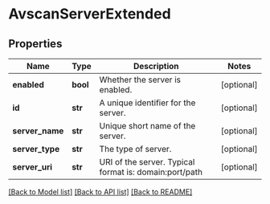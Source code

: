 # AvscanServerExtended

## Properties
Name | Type | Description | Notes
------------ | ------------- | ------------- | -------------
**enabled** | **bool** | Whether the server is enabled. | [optional] 
**id** | **str** | A unique identifier for the server. | [optional] 
**server_name** | **str** | Unique short name of the server. | [optional] 
**server_type** | **str** | The type of server. | [optional] 
**server_uri** | **str** | URI of the server. Typical format is: domain:port/path | [optional] 

[[Back to Model list]](../README.md#documentation-for-models) [[Back to API list]](../README.md#documentation-for-api-endpoints) [[Back to README]](../README.md)


